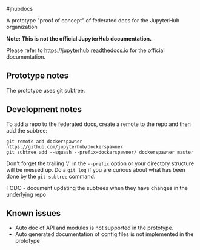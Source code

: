 #jhubdocs

A prototype "proof of concept" of federated docs for the JupyterHub organization

**Note: This is not the official JupyterHub documentation.**

Please refer to https://jupyterhub.readthedocs.io for the official documentation.

## Prototype notes

The prototype uses git subtree.

## Development notes

To add a repo to the federated docs, create a remote to the repo and then
add the subtree:

    git remote add dockerspawner https://github.com/jupyterhub/dockerspawner
    git subtree add --squash --prefix=dockerspawner/ dockerspawner master

Don't forget the trailing '/' in the `--prefix` option or your directory
structure will be messed up. Do a `git log` if you are curious about what
has been done by the `git subtree` command.

TODO - document updating the subtrees when they have changes in the underlying
repo


## Known issues

- Auto doc of API and modules is not supported in the prototype.
- Auto generated documentation of config files is not implemented in the
  prototype